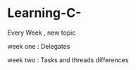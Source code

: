 # Learning-C-
Every Week , new topic 

week one : Delegates

week two : Tasks and threads differences



